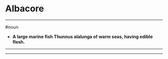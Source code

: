 # Albacore
---
#noun
- **A large marine fish Thunnus alalunga of warm seas, having edible flesh.**
---
---
